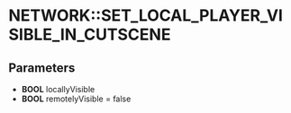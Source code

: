 # NETWORK::SET_LOCAL_PLAYER_VISIBLE_IN_CUTSCENE

## Parameters
* **BOOL** locallyVisible
* **BOOL** remotelyVisible = false